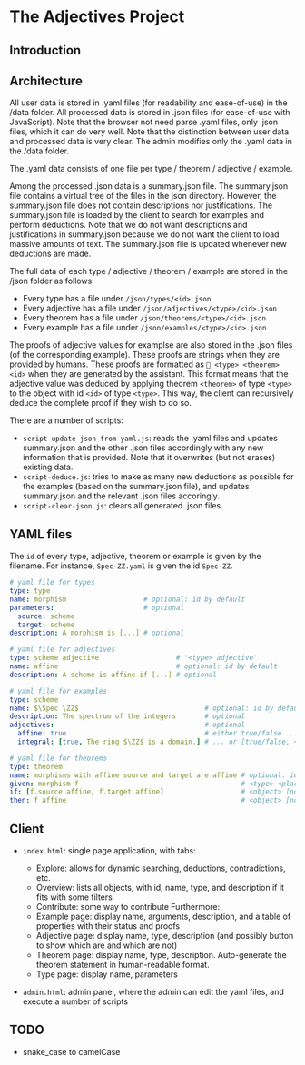 # The Adjectives Project

## Introduction



## Architecture

All user data is stored in .yaml files (for readability and ease-of-use) in the /data folder.
All processed data is stored in .json files (for ease-of-use with JavaScript).
Note that the browser not need parse .yaml files, only .json files, which it can do very well.
Note that the distinction between user data and processed data is very clear.
The admin modifies only the .yaml data in the /data folder.

The .yaml data consists of one file per type / theorem / adjective / example.

Among the processed .json data is a summary.json file.
The summary.json file contains a virtual tree of the files in the json directory.
However, the summary.json file does not contain descriptions nor justifications.
The summary.json file is loaded by the client to search for examples and perform deductions.
Note that we do not want descriptions and justifications in summary.json because we do not want the client to load massive amounts of text.
The summary.json file is updated whenever new deductions are made.

The full data of each type / adjective / theorem / example are stored in the /json folder as follows:
- Every type has a file under `/json/types/<id>.json`
- Every adjective has a file under `/json/adjectives/<type>/<id>.json`
- Every theorem has a file under `/json/theorems/<type>/<id>.json`
- Every example has a file under `/json/examples/<type>/<id>.json`

The proofs of adjective values for examplse are also stored in the .json files (of the corresponding example).
These proofs are strings when they are provided by humans.
These proofs are formatted as `🤖 <type> <theorem> <id>` when they are generated by the assistant.
This format means that the adjective value was deduced by applying theorem `<theorem>` of type `<type>` to the object with id `<id>` of type `<type>`.
This way, the client can recursively deduce the complete proof if they wish to do so.

There are a number of scripts:
- `script-update-json-from-yaml.js`: reads the .yaml files and updates summary.json and the other .json files accordingly with any new information that is provided. Note that it overwrites (but not erases) existing data.
- `script-deduce.js`: tries to make as many new deductions as possible for the examples (based on the summary.json file), and updates summary.json and the relevant .json files accoringly.
- `script-clear-json.js`: clears all generated .json files.

## YAML files

The `id` of every type, adjective, theorem or example is given by the filename. For instance, `Spec-ZZ.yaml` is given the id `Spec-ZZ`.

```yaml
# yaml file for types
type: type
name: morphism                   # optional: id by default
parameters:                      # optional
  source: scheme
  target: scheme
description: A morphism is [...] # optional
```

```yaml
# yaml file for adjectives
type: scheme adjective                   # '<type> adjective'
name: affine                             # optional: id by default
description: A scheme is affine if [...] # optional
```

```yaml
# yaml file for examples
type: scheme
name: $\Spec \ZZ$                               # optional: id by default
description: The spectrum of the integers       # optional
adjectives:                                     # optional
  affine: true                                  # either true/false ...
  integral: [true, The ring $\ZZ$ is a domain.] # ... or [true/false, <proof>]
```

```yaml
# yaml file for theorems
type: theorem
name: morphisms with affine source and target are affine # optional: id by default
given: morphism f                                        # <type> <placeholder>
if: [f.source affine, f.target affine]                   # <object> [not] <adjective>
then: f affine                                           # <object> [not] <adjective>
```

## Client

- `index.html`: single page application, with tabs:
  - Explore: allows for dynamic searching, deductions, contradictions, etc.
  - Overview: lists all objects, with id, name, type, and description if it fits
              with some filters
  - Contribute: some way to contribute
  Furthermore:
  - Example page: display name, arguments, description, and a table of properties with their status and proofs
  - Adjective page: display name, type, description (and possibly button to show which are and which are not)
  - Theorem page: display name, type, description. Auto-generate the theorem statement in human-readable format.
  - Type page: display name, parameters

- `admin.html`: admin panel, where the admin can edit the yaml files, and execute a number of scripts

## TODO

- snake_case to camelCase

